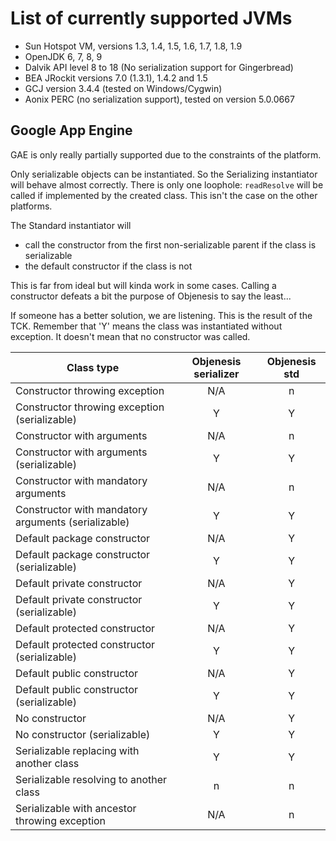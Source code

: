 # List of currently supported JVMs

* Sun Hotspot VM, versions 1.3, 1.4, 1.5, 1.6, 1.7, 1.8, 1.9
* OpenJDK 6, 7, 8, 9
* Dalvik API level 8 to 18 (No serialization support for Gingerbread)
* BEA JRockit versions 7.0 (1.3.1), 1.4.2 and 1.5
* GCJ version 3.4.4 (tested on Windows/Cygwin)
* Aonix PERC (no serialization support), tested on version 5.0.0667

## Google App Engine 

GAE is only really partially supported due to the constraints of the platform.

Only serializable objects can be instantiated. So the Serializing instantiator will behave almost correctly. There
is only one loophole: `readResolve` will be called if implemented by the created class. This isn't the case
on the other platforms.

The Standard instantiator will 
* call the constructor from the first non-serializable parent if the class is serializable
* the default constructor if the class is not
 
This is far from ideal but will kinda work in some cases. Calling a constructor defeats a bit the purpose of
Objenesis to say the least...

If someone has a better solution, we are listening. This is the result of the TCK. Remember that 'Y' means
the class was instantiated without exception. It doesn't mean that no constructor was called.

|Class type                                        |Objenesis serializer|Objenesis std|
|---------------------------------------------------|:-----------------:|:-----------:|
|Constructor throwing exception                     |N/A                |n            |
|Constructor throwing exception (serializable)      |Y                  |Y            |
|Constructor with arguments                         |N/A                |n            |
|Constructor with arguments (serializable)          |Y                  |Y            |
|Constructor with mandatory arguments               |N/A                |n            |
|Constructor with mandatory arguments (serializable)|Y                  |Y            |
|Default package constructor                        |N/A                |Y            |
|Default package constructor (serializable)         |Y                  |Y            |
|Default private constructor                        |N/A                |Y            |
|Default private constructor (serializable)         |Y                  |Y            |
|Default protected constructor                      |N/A                |Y            |
|Default protected constructor (serializable)       |Y                  |Y            |
|Default public constructor                         |N/A                |Y            |
|Default public constructor (serializable)          |Y                  |Y            |
|No constructor                                     |N/A                |Y            |
|No constructor (serializable)                      |Y                  |Y            |
|Serializable replacing with another class          |Y                  |Y            |
|Serializable resolving to another class            |n                  |n            |
|Serializable with ancestor throwing exception      |N/A                |n            |
